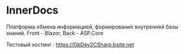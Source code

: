 # InnerDocs
Платформа обмена информацией, формирование внутренней базы знаний.
Front - Blazor, Back - ASP.Core

Тестовый хостинг : https://GbDev2CSharp.bsite.net
